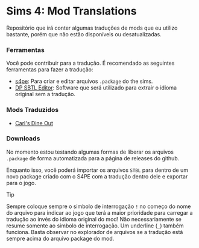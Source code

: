 # Sims 4: Mod Translations
Repositório que irá conter algumas traduções de mods que eu utilizo bastante, porém que não estão disponíveis ou desatualizadas.

### Ferramentas
Você pode contribuir para a tradução. É recomendado as seguintes ferramentas para fazer a tradução:

- [s4pe](https://github.com/s4ptacle/Sims4Tools/releases): Para criar e editar arquivos `.package` do the sims.
- [DP SBTL Editor](https://deaderpool-mccc.com/dpstbleditor.html): Software que será utilizado para extrair o idioma original sem a tradução.

### Mods Traduzidos
- [Carl's Dine Out](https://www.patreon.com/posts/download-dine-v3-64188681)

### Downloads
No momento estou testando algumas formas de liberar os arquivos `.package` de forma automatizada para a página de releases do github.

Enquanto isso, você poderá importar os arquivos `STBL` para dentro de um novo package criado com o S4PE com a tradução dentro dele e exportar para o jogo.

> [!TIP]
> Sempre coloque sempre o simbolo de interrogação `!` no começo do nome do arquivo para indicar ao jogo que terá a maior prioridade para carregar a tradução ao invés do idioma original do mod! Não necessariamente se resume somente ao simbolo de interrogação. Um underline (`_`) também funciona. Basta observar no explorador de arquivos se a tradução está sempre acima do arquivo package do mod.